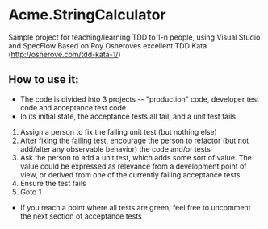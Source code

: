 # Acme.StringCalculator
Sample project for teaching/learning TDD to 1-n people, using Visual Studio and SpecFlow
Based on Roy Osheroves excellent TDD Kata (http://osherove.com/tdd-kata-1/)

## How to use it:
* The code is divided into 3 projects -- "production" code, developer test code and acceptance test code
* In its initial state, the acceptance tests all fail, and a unit test fails

1. Assign a person to fix the failing unit test (but nothing else)
2. After fixing the failing test, encourage the person to refactor (but not add/alter any observable behavior) the code and/or tests
3. Ask the person to add a unit test, which adds some sort of value. The value could be expressed as relevance from a development point of view, or derived from one of the currently failing acceptance tests
4. Ensure the test fails
5. Goto 1

* If you reach a point where all tests are green, feel free to uncomment the next section of acceptance tests
